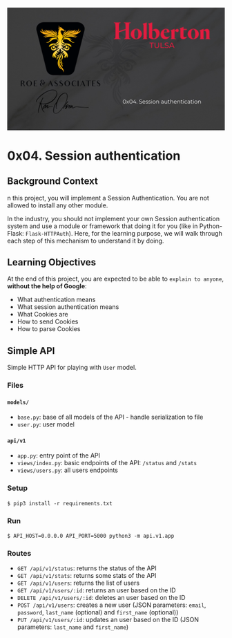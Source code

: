 ![0x04-Session_authentication_banner](https://github.com/ronroeandassociates/assets/blob/master/images/0x04-Session_authentication_banner.png)

# 0x04. Session authentication

## Background Context

n this project, you will implement a Session Authentication. You are not allowed to install any other module.

In the industry, you should not implement your own Session authentication system and use a module or framework that doing it for you (like in Python-Flask: `Flask-HTTPAuth`). Here, for the learning purpose, we will walk through each step of this mechanism to understand it by doing.

## Learning Objectives

At the end of this project, you are expected to be able to `explain to anyone`, **without the help of Google**:

- What authentication means
- What session authentication means
- What Cookies are
- How to send Cookies
- How to parse Cookies

## Simple API

Simple HTTP API for playing with `User` model.

### Files

#### `models/`

- `base.py`: base of all models of the API - handle serialization to file
- `user.py`: user model

#### `api/v1`

- `app.py`: entry point of the API
- `views/index.py`: basic endpoints of the API: `/status` and `/stats`
- `views/users.py`: all users endpoints

### Setup

```
$ pip3 install -r requirements.txt
```

### Run

```
$ API_HOST=0.0.0.0 API_PORT=5000 python3 -m api.v1.app
```

### Routes

- `GET /api/v1/status`: returns the status of the API
- `GET /api/v1/stats`: returns some stats of the API
- `GET /api/v1/users`: returns the list of users
- `GET /api/v1/users/:id`: returns an user based on the ID
- `DELETE /api/v1/users/:id`: deletes an user based on the ID
- `POST /api/v1/users`: creates a new user (JSON parameters: `email`, `password`, `last_name` (optional) and `first_name` (optional))
- `PUT /api/v1/users/:id`: updates an user based on the ID (JSON parameters: `last_name` and `first_name`)
